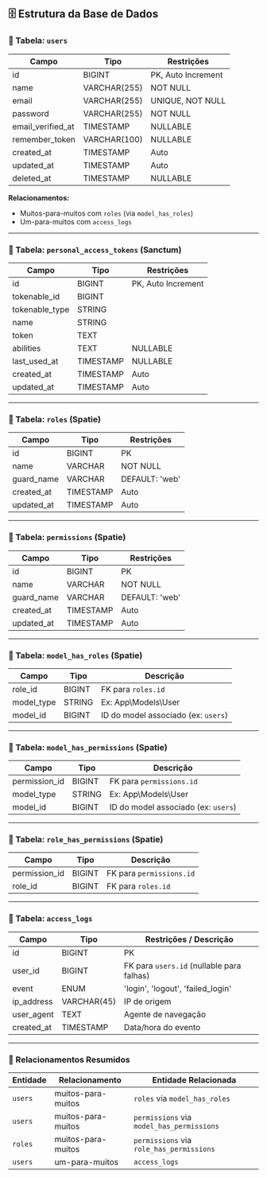 ## 🗄️ Estrutura da Base de Dados

### 🔹 Tabela: `users`

| Campo            | Tipo           | Restrições                    |
|------------------|----------------|-------------------------------|
| id               | BIGINT         | PK, Auto Increment            |
| name             | VARCHAR(255)   | NOT NULL                      |
| email            | VARCHAR(255)   | UNIQUE, NOT NULL              |
| password         | VARCHAR(255)   | NOT NULL                      |
| email_verified_at | TIMESTAMP      | NULLABLE                      |
| remember_token   | VARCHAR(100)   | NULLABLE                      |
| created_at       | TIMESTAMP      | Auto                          |
| updated_at       | TIMESTAMP      | Auto                          |
| deleted_at       | TIMESTAMP      | NULLABLE                      |


**Relacionamentos:**  
- Muitos-para-muitos com `roles` (via `model_has_roles`)  
- Um-para-muitos com `access_logs`

---

### 🔹 Tabela: `personal_access_tokens` (Sanctum)

| Campo          | Tipo        | Restrições                  |
|----------------|-------------|-----------------------------|
| id             | BIGINT      | PK, Auto Increment          |
| tokenable_id   | BIGINT      |                             |
| tokenable_type | STRING      |                             |
| name           | STRING      |                             |
| token          | TEXT        |                             |
| abilities      | TEXT        | NULLABLE                    |
| last_used_at   | TIMESTAMP   | NULLABLE                    |
| created_at     | TIMESTAMP   | Auto                        |
| updated_at     | TIMESTAMP   | Auto                        |

---

### 🔹 Tabela: `roles` (Spatie)

| Campo      | Tipo         | Restrições       |
|------------|--------------|------------------|
| id         | BIGINT       | PK               |
| name       | VARCHAR      | NOT NULL         |
| guard_name | VARCHAR      | DEFAULT: 'web'   |
| created_at | TIMESTAMP    | Auto             |
| updated_at | TIMESTAMP    | Auto             |

---

### 🔹 Tabela: `permissions` (Spatie)

| Campo      | Tipo         | Restrições       |
|------------|--------------|------------------|
| id         | BIGINT       | PK               |
| name       | VARCHAR      | NOT NULL         |
| guard_name | VARCHAR      | DEFAULT: 'web'   |
| created_at | TIMESTAMP    | Auto             |
| updated_at | TIMESTAMP    | Auto             |

---

### 🔹 Tabela: `model_has_roles` (Spatie)

| Campo        | Tipo     | Descrição                            |
|--------------|----------|---------------------------------------|
| role_id      | BIGINT   | FK para `roles.id`                    |
| model_type   | STRING   | Ex: App\Models\User                   |
| model_id     | BIGINT   | ID do model associado (ex: `users`)   |

---

### 🔹 Tabela: `model_has_permissions` (Spatie)

| Campo           | Tipo     | Descrição                            |
|------------------|----------|---------------------------------------|
| permission_id    | BIGINT   | FK para `permissions.id`              |
| model_type       | STRING   | Ex: App\Models\User                   |
| model_id         | BIGINT   | ID do model associado (ex: `users`)   |

---

### 🔹 Tabela: `role_has_permissions` (Spatie)

| Campo           | Tipo     | Descrição                            |
|------------------|----------|---------------------------------------|
| permission_id    | BIGINT   | FK para `permissions.id`              |
| role_id          | BIGINT   | FK para `roles.id`                    |

---

### 🔹 Tabela: `access_logs`

| Campo       | Tipo         | Restrições / Descrição                            |
|-------------|--------------|---------------------------------------------------|
| id          | BIGINT       | PK                                                |
| user_id     | BIGINT       | FK para `users.id` (nullable para falhas)         |
| event       | ENUM         | 'login', 'logout', 'failed_login'                 |
| ip_address  | VARCHAR(45)  | IP de origem                                      |
| user_agent  | TEXT         | Agente de navegação                               |
| created_at  | TIMESTAMP    | Data/hora do evento                               |

---

### 🔁 Relacionamentos Resumidos

| Entidade         | Relacionamento             | Entidade Relacionada      |
|------------------|----------------------------|----------------------------|
| `users`          | muitos-para-muitos         | `roles` via `model_has_roles` |
| `users`          | muitos-para-muitos         | `permissions` via `model_has_permissions` |
| `roles`          | muitos-para-muitos         | `permissions` via `role_has_permissions` |
| `users`          | um-para-muitos             | `access_logs`             |

